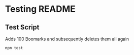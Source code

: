 # Testing README

## Test Script

Adds 100 Boomarks and subsequently deletes them all again

```shell
npm test
```
